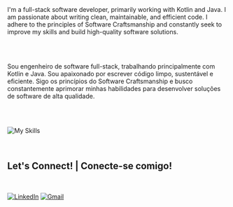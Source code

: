 <div align="left">
I'm a full-stack software developer, primarily working with Kotlin and Java. I am passionate about writing clean, maintainable, and efficient code. I adhere to the principles of Software Craftsmanship and constantly seek to improve my skills and build high-quality software solutions.

<br><br>

Sou engenheiro de software full-stack, trabalhando principalmente com Kotlin e Java. Sou apaixonado por escrever código limpo, sustentável e eficiente. Sigo os princípios do Software Craftsmanship e busco constantemente aprimorar minhas habilidades para desenvolver soluções de software de alta qualidade.
</div>

<br>

<br>

<p align="center">

![My Skills](https://skillicons.dev/icons?i=kotlin,java,spring,idea,vscode,vim,linux)

</p>

<br>

## <b> Let's Connect! | Conecte-se comigo! </b>
<br>

[![LinkedIn](https://skillicons.dev/icons?i=linkedin)](https://linkedin.com/in/allanrizza) [![Gmail](https://skillicons.dev/icons?i=gmail)](mailto:allanrizza.dev@gmail.com)

<br>
